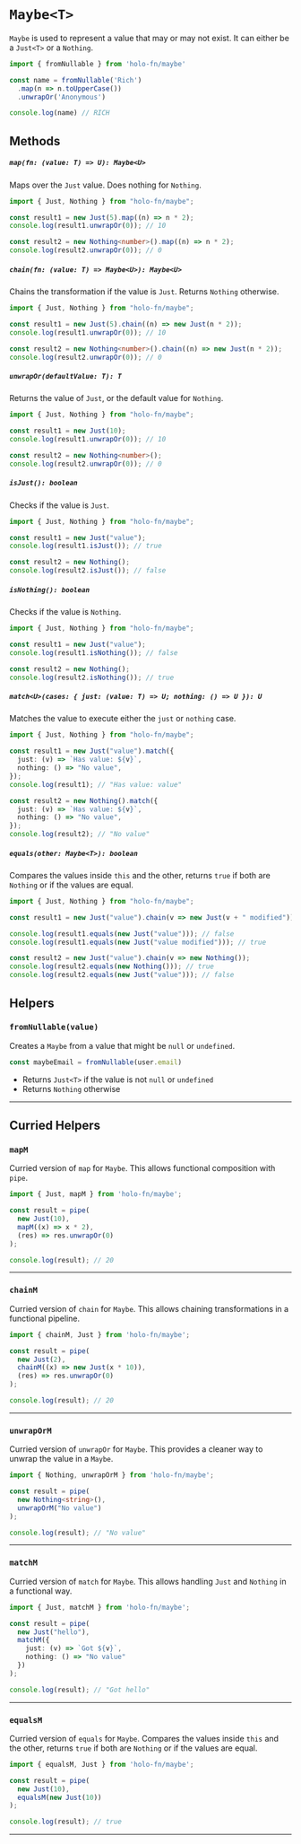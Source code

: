 # `Maybe<T>`

`Maybe` is used to represent a value that may or may not exist. It can either be a `Just<T>` or a `Nothing`.

```ts
import { fromNullable } from 'holo-fn/maybe'

const name = fromNullable('Rich')
  .map(n => n.toUpperCase())
  .unwrapOr('Anonymous')

console.log(name) // RICH
```

## Methods

##### `map(fn: (value: T) => U): Maybe<U>`
Maps over the `Just` value. Does nothing for `Nothing`.

```ts
import { Just, Nothing } from "holo-fn/maybe";

const result1 = new Just(5).map((n) => n * 2);
console.log(result1.unwrapOr(0)); // 10

const result2 = new Nothing<number>().map((n) => n * 2);
console.log(result2.unwrapOr(0)); // 0
```

##### `chain(fn: (value: T) => Maybe<U>): Maybe<U>`
Chains the transformation if the value is `Just`. Returns `Nothing` otherwise.

```ts
import { Just, Nothing } from "holo-fn/maybe";

const result1 = new Just(5).chain((n) => new Just(n * 2));
console.log(result1.unwrapOr(0)); // 10

const result2 = new Nothing<number>().chain((n) => new Just(n * 2));
console.log(result2.unwrapOr(0)); // 0
```

##### `unwrapOr(defaultValue: T): T`
Returns the value of `Just`, or the default value for `Nothing`.

```ts
import { Just, Nothing } from "holo-fn/maybe";

const result1 = new Just(10);
console.log(result1.unwrapOr(0)); // 10

const result2 = new Nothing<number>();
console.log(result2.unwrapOr(0)); // 0
```

##### `isJust(): boolean`
Checks if the value is `Just`.

```ts
import { Just, Nothing } from "holo-fn/maybe";

const result1 = new Just("value");
console.log(result1.isJust()); // true

const result2 = new Nothing();
console.log(result2.isJust()); // false
```

##### `isNothing(): boolean`
Checks if the value is `Nothing`.

```ts
import { Just, Nothing } from "holo-fn/maybe";

const result1 = new Just("value");
console.log(result1.isNothing()); // false

const result2 = new Nothing();
console.log(result2.isNothing()); // true
```

##### `match<U>(cases: { just: (value: T) => U; nothing: () => U }): U`
Matches the value to execute either the `just` or `nothing` case.

```ts
import { Just, Nothing } from "holo-fn/maybe";

const result1 = new Just("value").match({
  just: (v) => `Has value: ${v}`,
  nothing: () => "No value",
});
console.log(result1); // "Has value: value"

const result2 = new Nothing().match({
  just: (v) => `Has value: ${v}`,
  nothing: () => "No value",
});
console.log(result2); // "No value"
```

##### `equals(other: Maybe<T>): boolean`
Compares the values inside `this` and the other, returns `true` if both are `Nothing` or if the values are equal.

```ts
import { Just, Nothing } from "holo-fn/maybe";

const result1 = new Just("value").chain(v => new Just(v + " modified"));

console.log(result1.equals(new Just("value"))); // false
console.log(result1.equals(new Just("value modified"))); // true

const result2 = new Just("value").chain(v => new Nothing());
console.log(result2.equals(new Nothing())); // true
console.log(result2.equals(new Just("value"))); // false
```

## Helpers

### `fromNullable(value)`

Creates a `Maybe` from a value that might be `null` or `undefined`.

```ts
const maybeEmail = fromNullable(user.email)
```

- Returns `Just<T>` if the value is not `null` or `undefined`
- Returns `Nothing` otherwise

---

## Curried Helpers

### `mapM`

Curried version of `map` for `Maybe`. This allows functional composition with `pipe`.

```ts
import { Just, mapM } from 'holo-fn/maybe';

const result = pipe(
  new Just(10),
  mapM((x) => x * 2),
  (res) => res.unwrapOr(0)
);

console.log(result); // 20
```

---

### `chainM`

Curried version of `chain` for `Maybe`. This allows chaining transformations in a functional pipeline.

```ts
import { chainM, Just } from 'holo-fn/maybe';

const result = pipe(
  new Just(2),
  chainM((x) => new Just(x * 10)),
  (res) => res.unwrapOr(0)
);

console.log(result); // 20
```

---

### `unwrapOrM`

Curried version of `unwrapOr` for `Maybe`. This provides a cleaner way to unwrap the value in a `Maybe`.

```ts
import { Nothing, unwrapOrM } from 'holo-fn/maybe';

const result = pipe(
  new Nothing<string>(),
  unwrapOrM("No value")
);

console.log(result); // "No value"
```

---

### `matchM`

Curried version of `match` for `Maybe`. This allows handling `Just` and `Nothing` in a functional way.

```ts
import { Just, matchM } from 'holo-fn/maybe';

const result = pipe(
  new Just("hello"),
  matchM({
    just: (v) => `Got ${v}`,
    nothing: () => "No value"
  })
);

console.log(result); // "Got hello"
```

---

### `equalsM`

Curried version of `equals` for `Maybe`. Compares the values inside `this` and the other, returns `true` if both are `Nothing` or if the values are equal.

```ts
import { equalsM, Just } from 'holo-fn/maybe';

const result = pipe(
  new Just(10),
  equalsM(new Just(10))
);

console.log(result); // true
```

---
